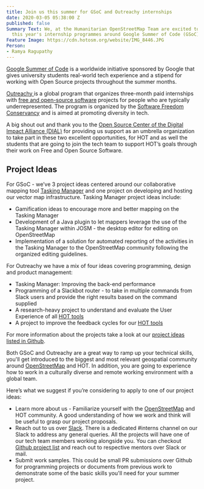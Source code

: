 ```yaml
---
title: Join us this summer for GSoC and Outreachy internships
date: 2020-03-05 05:38:00 Z
published: false
Summary Text: We, at the Humanitarian OpenStreetMap Team are excited to announce our
  this year's internship programmes around Google Summer of Code (GSoC) and Outreachy.
Feature Image: https://cdn.hotosm.org/website/IMG_8446.JPG
Person:
- Ramya Ragupathy
---
```


[Google Summer of Code](https://summerofcode.withgoogle.com/) is a worldwide initiative sponsored by Google that gives university students real-world tech experience and a stipend for working with Open Source projects throughout the summer months.

[Outreachy ](https://www.outreachy.org/)is a global program that organizes three-month paid internships with [free and open-source software](https://en.wikipedia.org/wiki/Free_and_open-source_software) projects for people who are typically underrepresented. The program is organized by the [Software Freedom Conservancy](https://en.wikipedia.org/wiki/Software_Freedom_Conservancy) and is aimed at promoting diversity in tech.

A big shout out and thank you to the [Open Source Center of the Digital Impact Alliance (DIAL)](https://www.osc.dial.community/) for providing us support as an umbrella organization to take part in these two excellent opportunities, for HOT and as well the students that are going to join the tech team to support HOT’s goals through their work on Free and Open Source Software.


## Project Ideas

For GSoC - we’ve 3 project ideas centered around our collaborative mapping tool [Tasking Manager](https://tasks.hotosm.org/) and one project on developing and hosting our vector map infrastructure. Tasking Manager project ideas include:


- Gamification ideas to encourage more and better mapping on the Tasking Manager
- Development of a Java plugin to let mappers leverage the use of the Tasking Manager within JOSM - the desktop editor for editing on OpenStreetMap
- Implementation of a solution for automated reporting of the activities in the Tasking Manager to the OpenStreetMap community following the organized editing guidelines.

For Outreachy we have a mix of four ideas covering programming, design and product management:


- Tasking Manager:  Improving the back-end performance
- Programming of a Slackbot router - to take in multiple commands from Slack users and provide the right results based on the command supplied
- A research-heavy project to understand and evaluate the User Experience of all [HOT tools](https://www.hotosm.org/tools-and-data)
- A project to improve the feedback cycles for our [HOT tools](https://www.hotosm.org/tools-and-data)

For more information about the projects take a look at our [project ideas listed in Github](https://github.com/hotosm/tech/tree/master/project-ideas).

Both GSoC and Outreachy are a great way to ramp up your technical skills, you'll get introduced to the biggest and most relevant geospatial community around [OpenStreetMap](https://openstreetmap.org/) and HOT. In addition, you are going to experience how to work in a culturally diverse and remote working environment with a global team.

Here’s what we suggest if you’re considering to apply to one of our project ideas:


- Learn more about us - Familiarize yourself with the [OpenStreetMap](https://openstreetmap.org/) and HOT community. A good understanding of how we work and think will be useful to grasp our project proposals.
- Reach out to us over [Slack](http://slack.hotosm.org/). There is a dedicated #interns channel on our Slack to address any general queries. All the projects will have one of our tech team members working alongside you. You can checkout [Github project list](https://github.com/hotosm/tech/blob/master/project-ideas) and reach out to respective mentors over Slack or mail. 
- Submit work samples.  This could be small PR submissions over Github for programming projects or documents from previous work to demonstrate some of the basic skills you'll need for your summer project.

